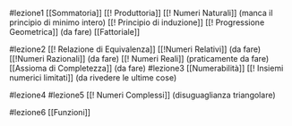 #lezione1 
[[Sommatoria]]
[[! Produttoria]]
[[! Numeri Naturali]] (manca il principio di minimo intero)
[[! Principio di induzione]]
[[! Progressione Geometrica]] (da fare)
[[Fattoriale]]

#lezione2 
[[! Relazione di Equivalenza]]
[[!Numeri Relativi]] (da fare)
[[!Numeri Razionali]] (da fare)
[[! Numeri Reali]] (praticamente da fare)
[[Assioma di Completezza]] (da fare)
#lezione3 
[[Numerabilità]]
[[! Insiemi numerici limitati]] (da rivedere le ultime cose)

#lezione4 #lezione5
[[! Numeri Complessi]] (disuguaglianza triangolare)

#lezione6 
[[Funzioni]]

